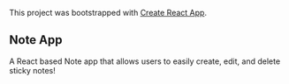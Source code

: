 This project was bootstrapped with [Create React App](https://github.com/facebook/create-react-app).

## Note App

A React based Note app that allows users to easily create, edit, and delete sticky notes!
